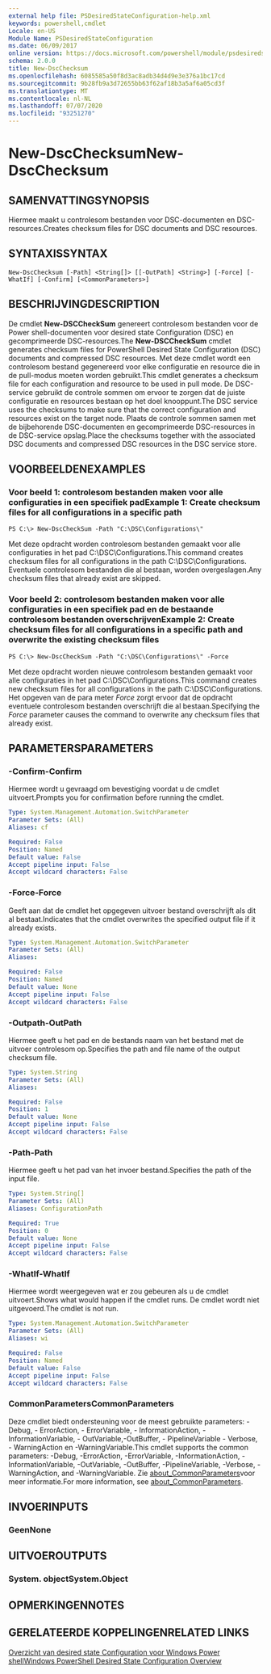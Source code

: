 ```yaml
---
external help file: PSDesiredStateConfiguration-help.xml
keywords: powershell,cmdlet
Locale: en-US
Module Name: PSDesiredStateConfiguration
ms.date: 06/09/2017
online version: https://docs.microsoft.com/powershell/module/psdesiredstateconfiguration/new-dscchecksum?view=powershell-7.1&WT.mc_id=ps-gethelp
schema: 2.0.0
title: New-DscChecksum
ms.openlocfilehash: 6085585a50f8d3ac8adb34d4d9e3e376a1bc17cd
ms.sourcegitcommit: 9b28fb9a3d72655bb63f62af18b3a5af6a05cd3f
ms.translationtype: MT
ms.contentlocale: nl-NL
ms.lasthandoff: 07/07/2020
ms.locfileid: "93251270"
---
```

# <span data-ttu-id="e85ff-103">New-DscChecksum</span><span class="sxs-lookup"><span data-stu-id="e85ff-103">New-DscChecksum</span></span>

## <span data-ttu-id="e85ff-104">SAMENVATTING</span><span class="sxs-lookup"><span data-stu-id="e85ff-104">SYNOPSIS</span></span>
<span data-ttu-id="e85ff-105">Hiermee maakt u controlesom bestanden voor DSC-documenten en DSC-resources.</span><span class="sxs-lookup"><span data-stu-id="e85ff-105">Creates checksum files for DSC documents and DSC resources.</span></span>

## <span data-ttu-id="e85ff-106">SYNTAXIS</span><span class="sxs-lookup"><span data-stu-id="e85ff-106">SYNTAX</span></span>

```
New-DscChecksum [-Path] <String[]> [[-OutPath] <String>] [-Force] [-WhatIf] [-Confirm] [<CommonParameters>]
```

## <span data-ttu-id="e85ff-107">BESCHRIJVING</span><span class="sxs-lookup"><span data-stu-id="e85ff-107">DESCRIPTION</span></span>

<span data-ttu-id="e85ff-108">De cmdlet **New-DSCCheckSum** genereert controlesom bestanden voor de Power shell-documenten voor desired state Configuration (DSC) en gecomprimeerde DSC-resources.</span><span class="sxs-lookup"><span data-stu-id="e85ff-108">The **New-DSCCheckSum** cmdlet generates checksum files for PowerShell Desired State Configuration (DSC) documents and compressed DSC resources.</span></span>
<span data-ttu-id="e85ff-109">Met deze cmdlet wordt een controlesom bestand gegenereerd voor elke configuratie en resource die in de pull-modus moeten worden gebruikt.</span><span class="sxs-lookup"><span data-stu-id="e85ff-109">This cmdlet generates a checksum file for each configuration and resource to be used in pull mode.</span></span>
<span data-ttu-id="e85ff-110">De DSC-service gebruikt de controle sommen om ervoor te zorgen dat de juiste configuratie en resources bestaan op het doel knooppunt.</span><span class="sxs-lookup"><span data-stu-id="e85ff-110">The DSC service uses the checksums to make sure that the correct configuration and resources exist on the target node.</span></span>
<span data-ttu-id="e85ff-111">Plaats de controle sommen samen met de bijbehorende DSC-documenten en gecomprimeerde DSC-resources in de DSC-service opslag.</span><span class="sxs-lookup"><span data-stu-id="e85ff-111">Place the checksums together with the associated DSC documents and compressed DSC resources in the DSC service store.</span></span>

## <span data-ttu-id="e85ff-112">VOORBEELDEN</span><span class="sxs-lookup"><span data-stu-id="e85ff-112">EXAMPLES</span></span>

### <span data-ttu-id="e85ff-113">Voor beeld 1: controlesom bestanden maken voor alle configuraties in een specifiek pad</span><span class="sxs-lookup"><span data-stu-id="e85ff-113">Example 1: Create checksum files for all configurations in a specific path</span></span>

```
PS C:\> New-DscCheckSum -Path "C:\DSC\Configurations\"
```

<span data-ttu-id="e85ff-114">Met deze opdracht worden controlesom bestanden gemaakt voor alle configuraties in het pad C:\DSC\Configurations.</span><span class="sxs-lookup"><span data-stu-id="e85ff-114">This command creates checksum files for all configurations in the path C:\DSC\Configurations.</span></span>
<span data-ttu-id="e85ff-115">Eventuele controlesom bestanden die al bestaan, worden overgeslagen.</span><span class="sxs-lookup"><span data-stu-id="e85ff-115">Any checksum files that already exist are skipped.</span></span>

### <span data-ttu-id="e85ff-116">Voor beeld 2: controlesom bestanden maken voor alle configuraties in een specifiek pad en de bestaande controlesom bestanden overschrijven</span><span class="sxs-lookup"><span data-stu-id="e85ff-116">Example 2: Create checksum files for all configurations in a specific path and overwrite the existing checksum files</span></span>

```
PS C:\> New-DscCheckSum -Path "C:\DSC\Configurations\" -Force
```

<span data-ttu-id="e85ff-117">Met deze opdracht worden nieuwe controlesom bestanden gemaakt voor alle configuraties in het pad C:\DSC\Configurations.</span><span class="sxs-lookup"><span data-stu-id="e85ff-117">This command creates new checksum files for all configurations in the path C:\DSC\Configurations.</span></span>
<span data-ttu-id="e85ff-118">Het opgeven van de para meter *Force* zorgt ervoor dat de opdracht eventuele controlesom bestanden overschrijft die al bestaan.</span><span class="sxs-lookup"><span data-stu-id="e85ff-118">Specifying the *Force* parameter causes the command to overwrite any checksum files that already exist.</span></span>

## <span data-ttu-id="e85ff-119">PARAMETERS</span><span class="sxs-lookup"><span data-stu-id="e85ff-119">PARAMETERS</span></span>

### <span data-ttu-id="e85ff-120">-Confirm</span><span class="sxs-lookup"><span data-stu-id="e85ff-120">-Confirm</span></span>

<span data-ttu-id="e85ff-121">Hiermee wordt u gevraagd om bevestiging voordat u de cmdlet uitvoert.</span><span class="sxs-lookup"><span data-stu-id="e85ff-121">Prompts you for confirmation before running the cmdlet.</span></span>

```yaml
Type: System.Management.Automation.SwitchParameter
Parameter Sets: (All)
Aliases: cf

Required: False
Position: Named
Default value: False
Accept pipeline input: False
Accept wildcard characters: False
```

### <span data-ttu-id="e85ff-122">-Force</span><span class="sxs-lookup"><span data-stu-id="e85ff-122">-Force</span></span>

<span data-ttu-id="e85ff-123">Geeft aan dat de cmdlet het opgegeven uitvoer bestand overschrijft als dit al bestaat.</span><span class="sxs-lookup"><span data-stu-id="e85ff-123">Indicates that the cmdlet overwrites the specified output file if it already exists.</span></span>

```yaml
Type: System.Management.Automation.SwitchParameter
Parameter Sets: (All)
Aliases:

Required: False
Position: Named
Default value: None
Accept pipeline input: False
Accept wildcard characters: False
```

### <span data-ttu-id="e85ff-124">-Outpath</span><span class="sxs-lookup"><span data-stu-id="e85ff-124">-OutPath</span></span>

<span data-ttu-id="e85ff-125">Hiermee geeft u het pad en de bestands naam van het bestand met de uitvoer controlesom op.</span><span class="sxs-lookup"><span data-stu-id="e85ff-125">Specifies the path and file name of the output checksum file.</span></span>

```yaml
Type: System.String
Parameter Sets: (All)
Aliases:

Required: False
Position: 1
Default value: None
Accept pipeline input: False
Accept wildcard characters: False
```

### <span data-ttu-id="e85ff-126">-Path</span><span class="sxs-lookup"><span data-stu-id="e85ff-126">-Path</span></span>

<span data-ttu-id="e85ff-127">Hiermee geeft u het pad van het invoer bestand.</span><span class="sxs-lookup"><span data-stu-id="e85ff-127">Specifies the path of the input file.</span></span>

```yaml
Type: System.String[]
Parameter Sets: (All)
Aliases: ConfigurationPath

Required: True
Position: 0
Default value: None
Accept pipeline input: False
Accept wildcard characters: False
```

### <span data-ttu-id="e85ff-128">-WhatIf</span><span class="sxs-lookup"><span data-stu-id="e85ff-128">-WhatIf</span></span>

<span data-ttu-id="e85ff-129">Hiermee wordt weergegeven wat er zou gebeuren als u de cmdlet uitvoert.</span><span class="sxs-lookup"><span data-stu-id="e85ff-129">Shows what would happen if the cmdlet runs.</span></span>
<span data-ttu-id="e85ff-130">De cmdlet wordt niet uitgevoerd.</span><span class="sxs-lookup"><span data-stu-id="e85ff-130">The cmdlet is not run.</span></span>

```yaml
Type: System.Management.Automation.SwitchParameter
Parameter Sets: (All)
Aliases: wi

Required: False
Position: Named
Default value: False
Accept pipeline input: False
Accept wildcard characters: False
```

### <span data-ttu-id="e85ff-131">CommonParameters</span><span class="sxs-lookup"><span data-stu-id="e85ff-131">CommonParameters</span></span>

<span data-ttu-id="e85ff-132">Deze cmdlet biedt ondersteuning voor de meest gebruikte parameters: -Debug, - ErrorAction, - ErrorVariable, - InformationAction, -InformationVariable, - OutVariable,-OutBuffer, - PipelineVariable - Verbose, - WarningAction en -WarningVariable.</span><span class="sxs-lookup"><span data-stu-id="e85ff-132">This cmdlet supports the common parameters: -Debug, -ErrorAction, -ErrorVariable, -InformationAction, -InformationVariable, -OutVariable, -OutBuffer, -PipelineVariable, -Verbose, -WarningAction, and -WarningVariable.</span></span> <span data-ttu-id="e85ff-133">Zie [about_CommonParameters](https://go.microsoft.com/fwlink/?LinkID=113216)voor meer informatie.</span><span class="sxs-lookup"><span data-stu-id="e85ff-133">For more information, see [about_CommonParameters](https://go.microsoft.com/fwlink/?LinkID=113216).</span></span>

## <span data-ttu-id="e85ff-134">INVOER</span><span class="sxs-lookup"><span data-stu-id="e85ff-134">INPUTS</span></span>

### <span data-ttu-id="e85ff-135">Geen</span><span class="sxs-lookup"><span data-stu-id="e85ff-135">None</span></span>

## <span data-ttu-id="e85ff-136">UITVOER</span><span class="sxs-lookup"><span data-stu-id="e85ff-136">OUTPUTS</span></span>

### <span data-ttu-id="e85ff-137">System. object</span><span class="sxs-lookup"><span data-stu-id="e85ff-137">System.Object</span></span>

## <span data-ttu-id="e85ff-138">OPMERKINGEN</span><span class="sxs-lookup"><span data-stu-id="e85ff-138">NOTES</span></span>

## <span data-ttu-id="e85ff-139">GERELATEERDE KOPPELINGEN</span><span class="sxs-lookup"><span data-stu-id="e85ff-139">RELATED LINKS</span></span>

[<span data-ttu-id="e85ff-140">Overzicht van desired state Configuration voor Windows Power shell</span><span class="sxs-lookup"><span data-stu-id="e85ff-140">Windows PowerShell Desired State Configuration Overview</span></span>](/powershell/scripting/dsc/overview/dscforengineers)

